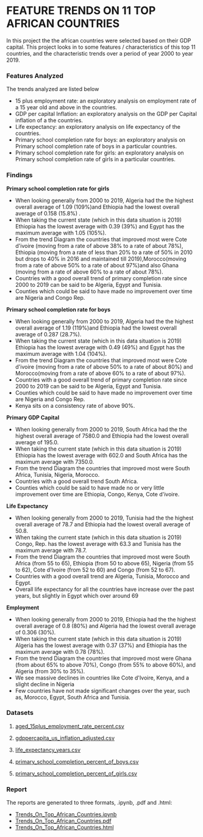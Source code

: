 # FEATURE TRENDS ON 11 TOP AFRICAN COUNTRIES
In this project the the african countries were selected based on their GDP capital. 
This project looks in to some features / characteristics of this top 11 countries, and the characteristic trends over a period of year 2000 to year 2019.

### Features Analyzed
The trends analyzed are listed below
* 15 plus employment rate: an exploratory analysis on employment rate of a 15 year old and above in the countries.
* GDP per capital Inflation: an exploratory analysis on the GDP per Capital inflation of a the countries.
* Life expectancy: an exploratory analysis on life expectancy of the countries.
* Primary school completion rate for boys: an exploratory analysis on Primary school completion rate of boys in a particular countries.
* Primary school completion rate for girls: an exploratory analysis on Primary school completion rate of girls in a particular countries.

### Findings
**Primary school completion rate for girls**
* When looking generally from 2000 to 2019, Algeria had the the highest overall average of 1.09 (109%)and Ethiopia had the lowest overall average of 0.158 (15.8%) . 
* When taking the current state (which in this data situation is 2019) Ethiopia has the lowest average with 0.39 (39%) and Egypt has the maximum average with 1.05 (105%).
* From the trend Diagram the countries that improved most were Cote d'ivoire (moving from a rate of above 38% to a rate of about 78%), Ethiopia (moving from a rate of less than 20% to a rate of  50% in 2010 but drops to 40% in 2016 and maintained till 2019),Morocco(moving from a rate of above 50% to a rate of about 97%)and also Ghana (moving from a rate of above 60% to a rate of about 78%).
* Countries with a good overall trend of primary completion rate since 2000 to 2019 can be said to be Algeria, Egypt and Tunisia.
* Counties which could be said to have made no improvement over time are Nigeria and Congo Rep.

**Primary school completion rate for boys**
* When looking generally from 2000 to 2019, Algeria had the the highest overall average of 1.19 (119%)and Ethiopia had the lowest overall average of 0.287 (28.7%). 
* When taking the current state (which in this data situation is 2019) Ethiopia has the lowest average with 0.49 (49%) and Egypt has the maximum average with 1.04 (104%).
* From the trend Diagram the countries that improved most were Cote d'ivoire (moving from a rate of above 50% to a rate of about 80%) and Morocco(moving from a rate of above 60% to a rate of about 97%).
* Countries with a good overall trend of primary completion rate since 2000 to 2019 can be said to be Algeria, Egypt and Tunisia.
* Counties which could be said to have made no improvement over time are Nigeria and Congo Rep.
* Kenya sits on a consistency rate of above 90%.

**Primary GDP Capital**
* When looking generally from 2000 to 2019, South Africa had the the highest overall average of 7580.0 and  Ethiopia had the lowest overall average of 195.0. 
* When taking the current state (which in this data situation is 2019) Ethiopia has the lowest average with 602.0 and South Africa has the maximum average with 7350.0.
* From the trend Diagram the countries that improved most were South Africa, Tunisia, Nigeria, Morocco.
* Countries with a good overall trend South Africa.
* Counties which could be said to have made no or very little improvement over time are Ethiopia, Congo, Kenya, Cote d'ivoire.

**Life Expectancy**
* When looking generally from 2000 to 2019, Tunisia had the the highest overall average of 78.7 and Ethiopia had the lowest overall average of 50.8. 
* When taking the current state (which in this data situation is 2019) Congo, Rep. has the lowest average with 63.3 and Tunisia has the maximum average with 78.7.
* From the trend Diagram the countries that improved most were South Africa (from 55 to 65), Ethiopia (from 50 to above 65), Nigeria (from 55 to 62), Cote d'Ivoire (from 52 to 60) and Congo (from 52 to 67).
* Countries with a good overall trend are Algeria, Tunisia, Morocco and Egypt.
* Overall life expectancy for all the countries have increase over the past years, but slightly in Egypt which over around 69

**Employment**
* When looking generally from 2000 to 2019, Ethiopia had the the highest overall average of 0.8 (80%) and Algeria had the lowest overall average of 0.306 (30%). 
* When taking the current state (which in this data situation is 2019) Algeria has the lowest average with 0.37 (37%) and Ethiopia has the maximum average with 0.78 (78%).
* From the trend Diagram the countries that improved most were Ghana (from about 65% to above 70%), Congo (from 55% to above 60%), and Algeria (from 30% to 35%).
* We see massive declines in countries like Cote d'Ivoire, Kenya, and a slight decline in Nigeria
* Few countries have not made significant changes over the year, such as, Morocco, Egypt, South Africa and Tunisia.

### Datasets
1. [aged_15plus_employment_rate_percent.csv](https://github.com/Tobi-DataDetective/Top_11_African_Countries/blob/master/aged_15plus_employment_rate_percent.csv)  

2. [gdppercapita_us_inflation_adjusted.csv](https://github.com/Tobi-DataDetective/Top_11_African_Countries/blob/master/gdppercapita_us_inflation_adjusted.csv)  

3. [life_expectancy_years.csv](https://github.com/Tobi-DataDetective/Top_11_African_Countries/blob/master/life_expectancy_years.csv)  

4. [primary_school_completion_percent_of_boys.csv](https://github.com/Tobi-DataDetective/Top_11_African_Countries/blob/master/primary_school_completion_percent_of_boys.csv)  

5. [primary_school_completion_percent_of_girls.csv](https://github.com/Tobi-DataDetective/Top_11_African_Countries/blob/master/primary_school_completion_percent_of_girls.csv)  


### Report
The reports are generated to three formats, .ipynb, .pdf and .html:
* [Trends_On_Top_African_Countries.ipynb](https://github.com/Tobi-DataDetective/Top_11_African_Countries/blob/master/Trends_On_Top_African_Countries.ipynb)
* [Trends_On_Top_African_Countries.pdf](https://github.com/Tobi-DataDetective/Top_11_African_Countries/blob/master/Trends_On_Top_African_Countries%20-%20Jupyter%20Notebook.pdf)
* [Trends_On_Top_African_Countries.html](https://github.com/Tobi-DataDetective/Top_11_African_Countries/blob/master/Trends_On_Top_African_Countries.html)

